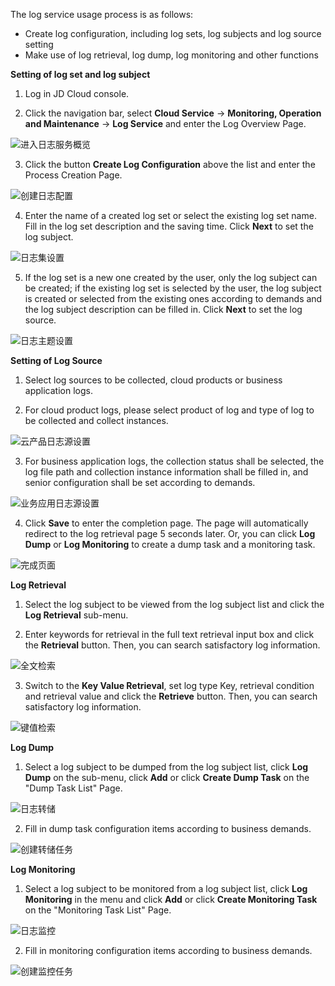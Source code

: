 The log service usage process is as follows:  
- Create log configuration, including log sets, log subjects and log source setting
- Make use of log retrieval, log dump, log monitoring and other functions

**Setting of log set and log subject**

1.	Log in JD Cloud console.

2.	 Click the navigation bar, select **Cloud Service** -> **Monitoring, Operation and Maintenance** -> **Log Service** and enter the Log Overview Page.

![进入日志服务概览](https://raw.githubusercontent.com/jdcloudcom/cn/zhangwenjie-only/image/LogService/GettingStarted/logservice.png)

3.	 Click the button **Create Log Configuration** above the list and enter the Process Creation Page.

![创建日志配置](https://raw.githubusercontent.com/jdcloudcom/cn/zhangwenjie-only/image/LogService/GettingStarted/crtlogconfig.png)

4.	 Enter the name of a created log set or select the existing log set name. Fill in the log set description and the saving time. Click **Next** to set the log subject.

![日志集设置](https://raw.githubusercontent.com/jdcloudcom/cn/zhangwenjie-only/image/LogService/GettingStarted/logset.png)

5.	 If the log set is a new one created by the user, only the log subject can be created; if the existing log set is selected by the user, the log subject is created or selected from the existing ones according to demands and the log subject description can be filled in. Click **Next** to set the log source.

![日志主题设置](https://raw.githubusercontent.com/jdcloudcom/cn/zhangwenjie-only/image/LogService/GettingStarted/logtopic.png)

**Setting of Log Source**
1.	 Select log sources to be collected, cloud products or business application logs. 

2. 	For cloud product logs, please select product of log and type of log to be collected and collect instances.

![云产品日志源设置](https://raw.githubusercontent.com/jdcloudcom/cn/zhangwenjie-only/image/LogService/GettingStarted/logsource.png)

3.	 For business application logs, the collection status shall be selected, the log file path and collection instance information shall be filled in, and senior configuration shall be set according to demands.

![业务应用日志源设置](https://raw.githubusercontent.com/jdcloudcom/cn/zhangwenjie-only/image/LogService/GettingStarted/logsource-custom.png)

4.	 Click **Save** to enter the completion page. The page will automatically redirect to the log retrieval page 5 seconds later. Or, you can click **Log Dump** or **Log Monitoring** to create a dump task and a monitoring task.

![完成页面](https://raw.githubusercontent.com/jdcloudcom/cn/zhangwenjie-only/image/LogService/GettingStarted/completed.png)

**Log Retrieval**
1.	Select the log subject to be viewed from the log subject list and click the **Log Retrieval** sub-menu.

2.	Enter keywords for retrieval in the full text retrieval input box and click the **Retrieval** button. Then, you can search satisfactory log information. 

![全文检索](https://raw.githubusercontent.com/jdcloudcom/cn/zhangwenjie-only/image/LogService/LogSearch/logsearch01.jpg)

3.	Switch to the **Key Value Retrieval**, set log type Key, retrieval condition and retrieval value and click the **Retrieve** button. Then, you can search satisfactory log information.  

![键值检索](https://raw.githubusercontent.com/jdcloudcom/cn/zhangwenjie-only/image/LogService/LogSearch/logsearch02.jpg)

**Log Dump**
1. Select a log subject to be dumped from the log subject list, click **Log Dump** on the sub-menu, click **Add** or click **Create Dump Task** on the "Dump Task List" Page.

![日志转储](https://raw.githubusercontent.com/jdcloudcom/cn/zhangwenjie-only/image/LogService/LogTransfer/createLogTransfer01.jpg)

2. Fill in dump task configuration items according to business demands.

![创建转储任务](https://raw.githubusercontent.com/jdcloudcom/cn/zhangwenjie-only/image/LogService/LogTransfer/createLogTransfer02.jpg)

**Log Monitoring**
1. Select a log subject to be monitored from a log subject list, click **Log Monitoring** in the menu and click **Add** or click **Create Monitoring Task** on the "Monitoring Task List" Page.

![日志监控](https://raw.githubusercontent.com/jdcloudcom/cn/zhangwenjie-only/image/LogService/LogMonitor/logmonitor-1.jpg)

2. Fill in monitoring configuration items according to business demands.

![创建监控任务](https://raw.githubusercontent.com/jdcloudcom/cn/zhangwenjie-only/image/LogService/LogMonitor/logmonitor-2.jpg)




